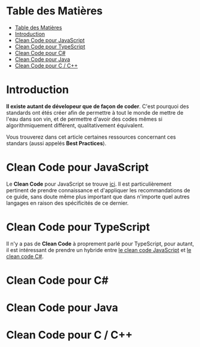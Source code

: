 # Table des Matières

- [Table des Matières](#table-des-matières)
- [Introduction](#introduction)
- [Clean Code pour JavaScript](#clean-code-pour-javascript)
- [Clean Code pour TypeScript](#clean-code-pour-typescript)
- [Clean Code pour C#](#clean-code-pour-c)
- [Clean Code pour Java](#clean-code-pour-java)
- [Clean Code pour C / C++](#clean-code-pour-c--c)

# Introduction

**Il existe autant de dévelopeur que de façon de coder**. C'est pourquoi des standards ont étés créer afin de permettre à tout le monde de mettre de l'eau dans son vin, et de permettre d'avoir des codes mêmes si algorithmiquement différent, qualitativement équivalent.

Vous trouverez dans cet article certaines ressources concernant ces standars (aussi appelés **Best Practices**).

# Clean Code pour JavaScript

Le **Clean Code** pour JavaScript se trouve [ici](https://github.com/ryanmcdermott/clean-code-javascript).
Il est particulièrement pertinent de prendre connaissance et d'appliquer les recommandations de ce guide, sans doute même plus important que dans n'importe quel autres langages en raison des spécificités de ce dernier.

# Clean Code pour TypeScript

Il n'y a pas de **Clean Code** à proprement parlé pour TypeScript, pour autant, il est intéressant de prendre un hybride entre [le clean code JavaScript](#clean-code-pour-javascript) et [le clean code C#](#clean-code-pour-c).

# Clean Code pour C#

# Clean Code pour Java

# Clean Code pour C / C++